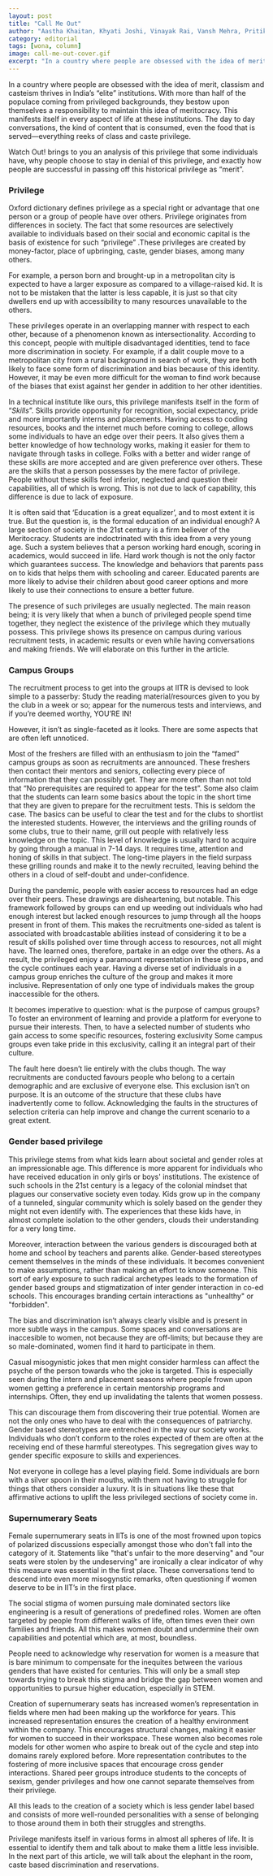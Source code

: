 ```yaml
---
layout: post
title: "Call Me Out"
author: "Aastha Khaitan, Khyati Joshi, Vinayak Rai, Vansh Mehra, Pritika Mishra"
category: editorial
tags: [wona, column]
image: call-me-out-cover.gif
excerpt: "In a country where people are obsessed with the idea of merit, classism and casteism thrives in India’s “elite” institutions. With more than half of the populace coming from privileged backgrounds, they bestow upon themselves a responsibility to maintain this idea of meritocracy."
---
```


In a country where people are obsessed with the idea of merit, classism and casteism thrives in India’s “elite” institutions. With more than half of the populace coming from privileged backgrounds, they bestow upon themselves a responsibility to maintain this idea of meritocracy. This manifests itself in every aspect of life at these institutions. The day to day conversations, the kind of content that is consumed, even the food that is served—everything reeks of class and caste privilege.

Watch Out! brings to you an analysis of this privilege that some individuals have, why people choose to stay in denial of this privilege, and exactly how people are successful in passing off this historical privilege as “merit”.

### Privilege

Oxford dictionary defines privilege as a special right or advantage that one person or a group of people have over others. Privilege originates from differences in society. The fact that some resources are selectively available to individuals based on their social and economic capital is the basis of existence for such “privilege” .These privileges are created by money-factor, place of upbringing, caste, gender biases, among many others.

For example, a person born and brought-up in a metropolitan city is expected to have a larger exposure as compared to a village-raised kid. It is not to be mistaken that the latter is less capable, it is just so that city dwellers end up with accessibility to many resources unavailable to the others.

These privileges operate in an overlapping manner with respect to each other, because of a phenomenon known as intersectionality. According to this concept, people with multiple disadvantaged identities, tend to face more discrimination in society. For example, if a dalit couple move to a metropolitan city from a rural background in search of work, they are both likely to face some form of discrimination and bias because of this identity. However, it may be even more difficult for the woman to find work because of the biases that exist against her gender in addition to her other identities.

In a technical institute like ours, this privilege manifests itself in the form of “_Skills_”. Skills provide opportunity for recognition, social expectancy, pride and more importantly interns and placements. Having access to coding resources, books and the internet much before coming to college, allows some individuals to have an edge over their peers. It also gives them a better knowledge of how technology works, making it easier for them to navigate through tasks in college. Folks with a better and wider range of these skills are more accepted and are given preference over others. These are the skills that a person possesses by the mere factor of privilege. People without these skills feel inferior, neglected and question their capabilities, all of which is wrong. This is not due to lack of capability, this difference is due to lack of exposure.

It is often said that ‘Education is a great equalizer’, and to most extent it is true. But the question is, is the formal education of an individual enough?  A large section of society in the 21st century is a firm believer of the Meritocracy. Students are indoctrinated with this idea from a very young age. Such a system believes that a person working hard enough, scoring in academics, would succeed in life. Hard work though is not the only factor which guarantees success. The knowledge and behaviors that parents pass on to kids that helps them with schooling and career. Educated parents are more likely to advise their children about good career options and more likely to use their connections to ensure a better future.

The presence of such privileges are usually neglected. The main reason being; it is very likely that when a bunch of privileged people spend time together, they neglect the existence of the privilege which they mutually possess. This privilege shows its presence on campus during various recruitment tests, in academic results or even while having conversations and making friends. We will elaborate on this further in the article.

### Campus Groups

The recruitment process to get into the groups at IITR is devised to look simple to a passerby: Study the reading material/resources given to you by the club in a week or so; appear for the numerous tests and interviews, and if you’re deemed worthy, YOU’RE IN!

However, it isn’t as single-faceted as it looks. There are some aspects that are often left unnoticed.

Most of the freshers are filled with an enthusiasm to join the “famed” campus groups as soon as recruitments are announced. These freshers then contact their mentors and seniors, collecting every piece of information that they can possibly get. They are more often than not told that “No prerequisites are required to appear for the test”. Some also claim that the students can learn some basics about the topic in the short time that they are given to prepare for the recruitment tests. This is seldom the case. The basics can be useful to clear the test and for the clubs to shortlist the interested students. However, the interviews and the grilling rounds of some clubs, true to their name, grill out people with relatively less knowledge on the topic. This level of knowledge is usually hard to acquire by going through a manual in 7-14 days. It requires time, attention and honing of skills in that subject. The long-time players in the field surpass these grilling rounds and make it to the newly recruited, leaving behind the others in a cloud of self-doubt and under-confidence.

During the pandemic, people with easier access to resources had an edge over their peers. These drawings are disheartening, but notable. This framework followed by groups can end up weeding out individuals who had enough interest but lacked enough resources to jump through all the hoops present in front of them. This makes the recruitments one-sided as talent is associated with broadcastable abilities instead of considering it to be a result of skills polished over time through access to resources, not all might have. The learned ones, therefore, partake in an edge over the others. As a result, the privileged enjoy a paramount representation in these groups, and the cycle continues each year. Having a diverse set of individuals in a campus group enriches the culture of the group and makes it more inclusive. Representation of only one type of individuals makes the group inaccessible for the others.

It becomes imperative to question: what is the purpose of campus groups? To foster an environment of learning and provide a platform for everyone to pursue their interests. Then, to have a selected number of students who gain access to some specific resources, fostering exclusivity Some campus groups even take pride in this exclusivity, calling it an integral part of their culture.

The fault here doesn’t lie entirely with the clubs though. The way recruitments are conducted favours people who belong to a certain demographic and are exclusive of everyone else. This exclusion isn’t on purpose. It is an outcome of the structure that these clubs have inadvertently come to follow. Acknowledging the faults in the structures of selection criteria can help improve and change the current scenario to a great extent.

### Gender based privilege

This privilege stems from what kids learn about societal and gender roles at an impressionable age. This difference is more apparent for individuals who have received education in only girls or boys' institutions. The existence of such schools in the 21st century is a legacy of the colonial mindset that plagues our conservative society even today. Kids grow up in the company of a tunneled, singular community which is solely based on the gender they might not even identify with. The experiences that these kids have, in almost complete isolation to the other genders, clouds their understanding for a very long time.

Moreover, interaction between the various genders is discouraged both at home and school by teachers and parents alike. Gender-based stereotypes cement themselves in the minds of these individuals. It becomes convenient to make assumptions, rather than making an effort to know someone. This sort of early exposure to such radical archetypes leads to the formation of gender based groups and stigmatization of inter gender interaction in co-ed schools. This encourages branding certain interactions as "unhealthy" or "forbidden".

The bias and discrimination isn’t always clearly visible and is present in more subtle ways in the campus. Some spaces and conversations are inaccesible to women, not because they are off-limits; but because they are so male-dominated, women find it hard to participate in them.

Casual misogynistic jokes that men might consider harmless can affect the psyche of the person towards who the joke is targeted. This is especially seen during the intern and placement seasons where people frown upon women getting a preference in certain mentorship programs and internships. Often, they end up invalidating the talents that women possess.

This can discourage them from discovering their true potential. Women are not the only ones who have to deal with the consequences of patriarchy. Gender based stereotypes are entrenched in the way our society works. Individuals who don’t conform to the roles expected of them are often at the receiving end of these harmful stereotypes. This segregation gives way to gender specific exposure to skills and experiences.

Not everyone in college has a level playing field. Some individuals are born with a silver spoon in their mouths, with them not having to struggle for things that others consider a luxury. It is in situations like these that affirmative actions to uplift the less privileged sections of society come in.

### Supernumerary Seats

Female supernumerary seats in IITs is one of the most frowned upon topics of polarized discussions especially amongst those who don't fall into the category of it. Statements like "that's unfair to the more deserving" and "our seats were stolen by the undeserving" are ironically a clear indicator of why this measure was essential in the first place. These conversations tend to descend into even more misogynstic remarks, often questioning if women deserve to be in IIT’s in the first place.

The social stigma of women pursuing male dominated sectors like engineering is a result of generations of predefined roles. Women are often targeted by people from different walks of life, often times even their own families and friends. All this makes women doubt and undermine their own capabilities and potential which are, at most, boundless.

People need to acknowledge why reservation for women is a measure that is bare minimum to compensate for the inequites between the various genders that have existed for centuries. This will only be a small step towards trying to break this stigma and bridge the gap between women and opportunities to pursue higher education, especially in STEM.

Creation of supernumerary seats has increased women’s representation in fields where men had been making up the workforce for years. This increased representation ensures the creation of a healthy environment within the company. This encourages structural changes, making it easier for women to succeed in their workspace. These women also becomes role models for other women who aspire to break out of the cycle and step into domains rarely explored before. More representation contributes to the fostering of more inclusive spaces that encourage cross gender interactions. Shared peer groups introduce students to the concepts of sexism, gender privileges and how one cannot separate themselves from their privilege.

All this leads to the creation of a society which is less gender label based and consists of more well-rounded personalities with a sense of belonging to those around them in both their struggles and strengths.

Privilege manifests itself in various forms in almost all spheres of life. It is essential to identify them and talk about to make them a little less invisible. In the next part of this article, we will talk about the elephant in the room, caste based discrimination and reservations.

